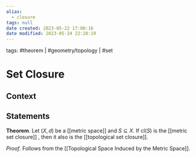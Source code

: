 ```yaml
---
alias:
  - closure
tags: null
date created: 2023-05-22 17:00:16
date modified: 2023-05-24 22:28:19
---
```


tags: #theorem | #geometry/topology | #set

# Set Closure

## Context

## Statements

**Theorem**. Let $(X,d)$ be a [[metric space]] and $S\subseteq X$. If $\mathrm{cl}(S)$ is the [[metric set closure]] , then it also is the [[topological set closure]].

_Proof_. Follows from the [[Topological Space Induced by the Metric Space]].
